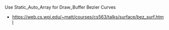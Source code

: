 Use Static_Auto_Array for Draw_Buffer
Bezier Curves
- https://web.cs.wpi.edu/~matt/courses/cs563/talks/surface/bez_surf.html
